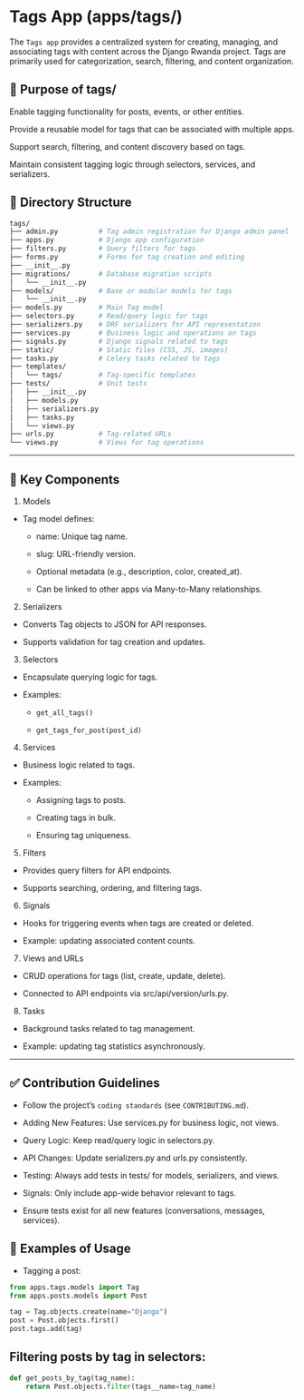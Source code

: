 # Tags App (apps/tags/)

The `Tags app` provides a centralized system for creating, managing, and associating tags with content across the Django Rwanda project. Tags are primarily used for categorization, search, filtering, and content organization.

## 📌 Purpose of tags/

Enable tagging functionality for posts, events, or other entities.

Provide a reusable model for tags that can be associated with multiple apps.

Support search, filtering, and content discovery based on tags.

Maintain consistent tagging logic through selectors, services, and serializers.

## 📂 Directory Structure

```bash
tags/
├── admin.py          # Tag admin registration for Django admin panel
├── apps.py           # Django app configuration
├── filters.py        # Query filters for tags
├── forms.py          # Forms for tag creation and editing
├── __init__.py
├── migrations/       # Database migration scripts
│   └── __init__.py
├── models/           # Base or modular models for tags
│   └── __init__.py
├── models.py         # Main Tag model
├── selectors.py      # Read/query logic for tags
├── serializers.py    # DRF serializers for API representation
├── services.py       # Business logic and operations on tags
├── signals.py        # Django signals related to tags
├── static/           # Static files (CSS, JS, images)
├── tasks.py          # Celery tasks related to tags
├── templates/
│   └── tags/         # Tag-specific templates
├── tests/            # Unit tests
│   ├── __init__.py
│   ├── models.py
│   ├── serializers.py
│   ├── tasks.py
│   └── views.py
├── urls.py           # Tag-related URLs
└── views.py          # Views for tag operations
```

---

## 🔑 Key Components
1. Models

- Tag model defines:

    - name: Unique tag name.

    - slug: URL-friendly version.

    - Optional metadata (e.g., description, color, created_at).

    - Can be linked to other apps via Many-to-Many relationships.

2. Serializers

- Converts Tag objects to JSON for API responses.

- Supports validation for tag creation and updates.

3. Selectors

- Encapsulate querying logic for tags.

- Examples:

    - `get_all_tags()`

    - `get_tags_for_post(post_id)`

4. Services

- Business logic related to tags.

- Examples:

    - Assigning tags to posts.

    - Creating tags in bulk.

    - Ensuring tag uniqueness.

5. Filters

- Provides query filters for API endpoints.

- Supports searching, ordering, and filtering tags.

6. Signals

- Hooks for triggering events when tags are created or deleted.

- Example: updating associated content counts.

7. Views and URLs

- CRUD operations for tags (list, create, update, delete).

- Connected to API endpoints via src/api/version/urls.py.

8. Tasks

- Background tasks related to tag management.

- Example: updating tag statistics asynchronously.

---

## ✅ Contribution Guidelines

- Follow the project’s `coding standards` (see `CONTRIBUTING.md`).

- Adding New Features: Use services.py for business logic, not views.

- Query Logic: Keep read/query logic in selectors.py.

- API Changes: Update serializers.py and urls.py consistently.

- Testing: Always add tests in tests/ for models, serializers, and views.

- Signals: Only include app-wide behavior relevant to tags.

- Ensure tests exist for all new features (conversations, messages, services).


## 🚀 Examples of Usage

- Tagging a post:

```python
from apps.tags.models import Tag
from apps.posts.models import Post

tag = Tag.objects.create(name="Django")
post = Post.objects.first()
post.tags.add(tag)
```

## Filtering posts by tag in selectors:

```python
def get_posts_by_tag(tag_name):
    return Post.objects.filter(tags__name=tag_name)
```